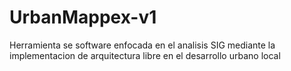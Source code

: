 # UrbanMappex-v1
Herramienta se software enfocada en el analisis SIG mediante la implementacion de arquitectura libre en el desarrollo urbano local
